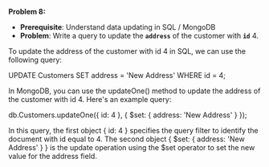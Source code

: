 **Problem 8:**

- **Prerequisite**: Understand data updating in SQL / MongoDB
- **Problem**: Write a query to update the **`address`** of the customer with **`id`** 4.

To update the address of the customer with id 4 in SQL, we can use the following query:

UPDATE Customers SET address = 'New Address' WHERE id = 4;

In MongoDB, you can use the updateOne() method to update the address of the customer with id 4. Here's an example query:

db.Customers.updateOne({ id: 4 }, { $set: { address: 'New Address' } });

In this query, the first object { id: 4 } specifies the query filter to identify the document with id equal to 4. The second object { $set: { address: 'New Address' } } is the update operation using the $set operator to set the new value for the address field.

